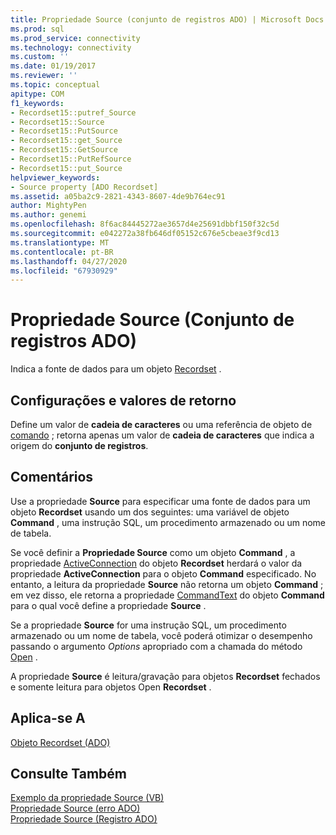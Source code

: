 ```yaml
---
title: Propriedade Source (conjunto de registros ADO) | Microsoft Docs
ms.prod: sql
ms.prod_service: connectivity
ms.technology: connectivity
ms.custom: ''
ms.date: 01/19/2017
ms.reviewer: ''
ms.topic: conceptual
apitype: COM
f1_keywords:
- Recordset15::putref_Source
- Recordset15::Source
- Recordset15::PutSource
- Recordset15::get_Source
- Recordset15::GetSource
- Recordset15::PutRefSource
- Recordset15::put_Source
helpviewer_keywords:
- Source property [ADO Recordset]
ms.assetid: a05ba2c9-2821-4343-8607-4de9b764ec91
author: MightyPen
ms.author: genemi
ms.openlocfilehash: 8f6ac84445272ae3657d4e25691dbbf150f32c5d
ms.sourcegitcommit: e042272a38fb646df05152c676e5cbeae3f9cd13
ms.translationtype: MT
ms.contentlocale: pt-BR
ms.lasthandoff: 04/27/2020
ms.locfileid: "67930929"
---
```

# <a name="source-property-ado-recordset"></a>Propriedade Source (Conjunto de registros ADO)
Indica a fonte de dados para um objeto [Recordset](../../../ado/reference/ado-api/recordset-object-ado.md) .  
  
## <a name="settings-and-return-values"></a>Configurações e valores de retorno  
 Define um valor de **cadeia de caracteres** ou uma referência de objeto de [comando](../../../ado/reference/ado-api/command-object-ado.md) ; retorna apenas um valor de **cadeia de caracteres** que indica a origem do **conjunto de registros**.  
  
## <a name="remarks"></a>Comentários  
 Use a propriedade **Source** para especificar uma fonte de dados para um objeto **Recordset** usando um dos seguintes: uma variável de objeto **Command** , uma instrução SQL, um procedimento armazenado ou um nome de tabela.  
  
 Se você definir a **Propriedade Source** como um objeto **Command** , a propriedade [ActiveConnection](../../../ado/reference/ado-api/activeconnection-property-ado.md) do objeto **Recordset** herdará o valor da propriedade **ActiveConnection** para o objeto **Command** especificado. No entanto, a leitura da propriedade **Source** não retorna um objeto **Command** ; em vez disso, ele retorna a propriedade [CommandText](../../../ado/reference/ado-api/commandtext-property-ado.md) do objeto **Command** para o qual você define a propriedade **Source** .  
  
 Se a propriedade **Source** for uma instrução SQL, um procedimento armazenado ou um nome de tabela, você poderá otimizar o desempenho passando o argumento *Options* apropriado com a chamada do método [Open](../../../ado/reference/ado-api/open-method-ado-recordset.md) .  
  
 A propriedade **Source** é leitura/gravação para objetos **Recordset** fechados e somente leitura para objetos Open **Recordset** .  
  
## <a name="applies-to"></a>Aplica-se A  
 [Objeto Recordset (ADO)](../../../ado/reference/ado-api/recordset-object-ado.md)  
  
## <a name="see-also"></a>Consulte Também  
 [Exemplo da propriedade Source (VB)](../../../ado/reference/ado-api/source-property-example-vb.md)   
 [Propriedade Source (erro ADO)](../../../ado/reference/ado-api/source-property-ado-error.md)   
 [Propriedade Source (Registro ADO)](../../../ado/reference/ado-api/source-property-ado-record.md)
